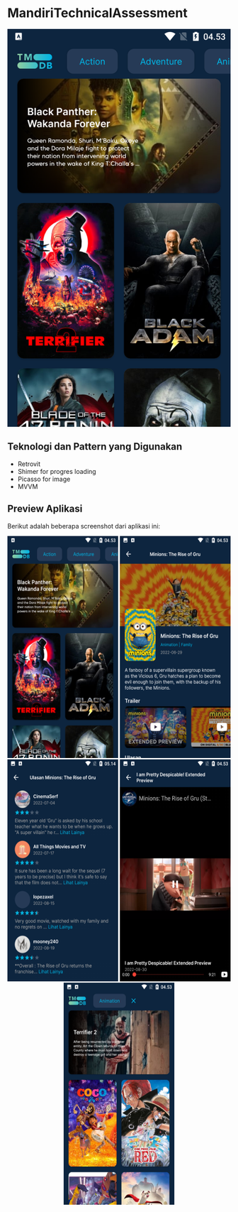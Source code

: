 # MandiriTechnicalAssessment
![Preview Aplikasi](https://raw.githubusercontent.com/RendhikaAditya/MandiriTechnicalAssessment/master/ss_home.png)


## Teknologi dan Pattern yang Digunakan

- Retrovit
- Shimer for progres loading 
- Picasso for image
- MVVM

## Preview Aplikasi

Berikut adalah beberapa screenshot dari aplikasi ini:

<div align="center">
  <img src="https://raw.githubusercontent.com/RendhikaAditya/MandiriTechnicalAssessment/master/ss_home.png" width="250" height="500" alt="Preview Aplikasi">
  <img src="https://raw.githubusercontent.com/RendhikaAditya/MandiriTechnicalAssessment/master/ss_detail_mv.png" width="250" height="500" alt="Preview Aplikasi">  
  <img src="https://raw.githubusercontent.com/RendhikaAditya/MandiriTechnicalAssessment/master/ss_ulasan.png" width="250" height="500" alt="Preview Aplikasi"> 
  <img src="https://raw.githubusercontent.com/RendhikaAditya/MandiriTechnicalAssessment/master/ss_yt_view.png" width="250" height="500" alt="Preview Aplikasi">
  <img src="https://raw.githubusercontent.com/RendhikaAditya/MandiriTechnicalAssessment/master/ss_home_gendre.png" width="250" height="500" alt="Preview Aplikasi">  
</div>

